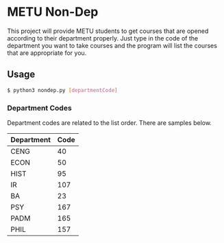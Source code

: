 # METU Non-Dep
This project will provide METU students to get courses that are opened according to their department properly.
Just type in the code of the department you want to take courses and the program will list the courses that are appropriate for you.


Usage 
------
```sh
$ python3 nondep.py [departmentCode]
```
### Department Codes

Department codes are related to the list order. There are samples below.

| Department | Code |
| ------ | ------ |
|CENG|40|
|ECON|50|
|HIST|95|
|IR|107|
|BA|23|
|PSY|167|
|PADM|165|
|PHIL|157|
